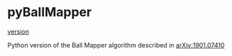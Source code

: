 # pyBallMapper

[version](https://img.shields.io/badge/version-0.1-blue)

Python version of the Ball Mapper algorithm described in [arXiv:1901.07410 ](https://arxiv.org/abs/1901.07410)

